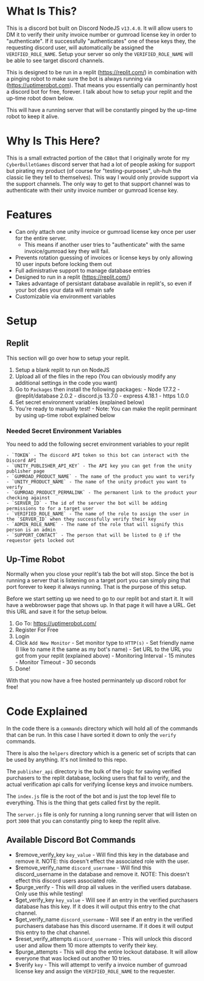 # What Is This?
This is a discord bot built on Discord NodeJS `v13.4.0`. It will allow users to DM it to verify their unity invoice number or gumroad license key in order to "authenticate". If it successfully "authenticates" one of these keys they, the requesting discord user, will automatically be assigned the `VERIFIED_ROLE_NAME`. Setup your server so only the `VERIFIED_ROLE_NAME` will be able to see target discord channels.

This is designed to be run in a replit (https://replit.com/) in combination with a pinging robot to make sure the bot is always running via (https://uptimerobot.com). That means you essentially can perminantly host a discord bot for free, forever. I talk about how to setup your replit and the up-time robot down below.

This will have a running server that will be constantly pinged by the up-time robot to keep it alive.

# Why Is This Here?
This is a small extracted portion of the `CBBot` that I originally wrote for my `CyberBulletGames` discord server that had a lot of people asking for support but pirating my product (of course for "testing-purposes", uh-huh the classic lie they tell to themselves). This way I would only provide support via the support channels. The only way to get to that support channel was to authenticate with their unity invoice number or gumroad license key.

# Features
  * Can only attach one unity invoice or gumroad license key once per user for the entire server.
    - This means if another user tries to "authenticate" with the same invoice/gumroad key they will fail.
  * Prevents rotation guessing of invoices or license keys by only allowing 10 user inputs before locking them out
  * Full adimistrative support to manage database entries
  * Designed to run in a replit (https://replit.com/)
  * Takes advantage of persistant database available in replit's, so even if your bot dies your data will remain safe
  * Customizable via environment variables

# Setup
## Replit
This section will go over how to setup your replit.

  1. Setup a blank replit to run on NodeJS
  2. Upload all of the files in the repo (You can obviously modify any additional settings in the code you want)
  3. Go to `Packages` then install the following packages:
    - Node 17.7.2
    - @replit/database 2.0.2
    - discord.js 13.7.0
    - express 4.18.1
    - https 1.0.0
  4. Set secret environment variables (explained below)
  5. You're ready to manually test!
    - Note: You can make the replit perminant by using up-time robot explained below

### Needed Secret Environment Variables
You need to add the following secret environment variables to your replit

    - `TOKEN` - The discord API token so this bot can interact with the Discord API
    - `UNITY_PUBLISHER_API_KEY` - The API key you can get from the unity publisher page
    - `GUMROAD_PRODUCT_NAME` - The name of the product you want to verify
    - `UNITY_PRODUCT_NAME` - The name of the unity product you want to verify
    - `GUMROAD_PRODUCT_PERMALINK` - The permanent link to the product your checking against
    - `SERVER_ID` - The id of the server the bot will be adding permissions to for a target user
    - `VERIFIED_ROLE_NAME` - The name of the role to assign the user in the `SERVER_ID` when they successfully verify their key
    - `ADMIN_ROLE_NAME` - The name of the role that will signify this person is an admin
    - `SUPPORT_CONTACT` - The person that will be listed to @ if the requestor gets locked out

## Up-Time Robot
Normally when you close your replit's tab the bot will stop. Since the bot is running a server that is listening on a target port you can simply ping that port forever to keep it always running. That is the purpose of this setup.

Before we start setting up we need to go to our replit bot and start it. It will have a webbrowser page that shows up. In that page it will have a URL. Get this URL and save it for the setup below.

  1. Go To: https://uptimerobot.com/
  2. Register For Free
  3. Login
  4. Click `Add New Monitor`
    - Set monitor type to `HTTP(s)`
    - Set friendly name (I like to name it the same as my bot's name)
    - Set URL to the URL you got from your replit (explained above)
    - Monitoring Interval - 15 minutes
    - Monitor Timeout - 30 seconds
  5. Done!

With that you now have a free hosted perminantely up discord robot for free! 

# Code Explained
In the code there is a `commands` directory which will hold all of the commands that can be run. In this case I have sorted it down to only the `verify` commands. 

There is also the `helpers` directory which is a generic set of scripts that can be used by anything. It's not limited to this repo.

The `publisher_api` directory is the bulk of the logic for saving verified purchasers to the replit database, locking users that fail to verify, and the actual verification api calls for verifying license keys and invoice numbers.

The `index.js` file is the root of the bot and is just the top level file to everything. This is the thing that gets called first by the replit.

The `server.js` file is only for running a long running server that will listen on port `3000` that you can constantly ping to keep the replit alive.

## Available Discord Bot Commands
  - $remove_verify_key `key_value` - Will find this key in the database and remove it. NOTE: this doesn't effect the associated role with the user.
  - $remove_verify_name `discord_username` - Will find this discord_username in the database and remove it. NOTE: This doesn't effect this discord users associated role.
  - $purge_verify - This will drop all values in the verified users database. Only use this while testing!
  - $get_verify_key `key_value` - Will see if an entry in the verified purchasers database has this key. If it does it will output this entry to the chat channel.
  - $get_verify_name `discord_username` - Will see if an entry in the verified purchasers database has this discord username. If it does it will output this entry to the chat channel.
  - $reset_verify_attempts `discord_username` - This will unlock this discord user and allow them 10 more attempts to verify their key.
  - $purge_attempts - This will drop the entire lockout database. It will allow everyone that was locked out another 10 tries.
  - $verify `key` - This will attempt to verify a invoice number of gumroad license key and assign the `VERIFIED_ROLE_NAME` to the requester.